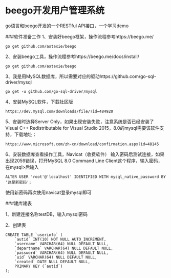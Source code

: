 # beego开发用户管理系统
go语言和beego开发的一个RESTful API接口，一个学习demo

###软件准备工作
1、安装好beego框架，操作流程参考https://beego.me/

``go get github.com/astaxie/beego``

2、安装beego工具，操作流程参考https://beego.me/docs/install/

``go get github.com/astaxie/beego``

3、我是用MySQL数据库，所以需要对应的驱动https://github.com/go-sql-driver/mysql

``go get -u github.com/go-sql-driver/mysql``

4、安装MySQL软件，下载社区版

``https://dev.mysql.com/downloads/file/?id=484920``

5、安装时选择Server Only，如果出现安装失败，注意系统是否已经安装了Visual C++ Redistributable for Visual Studio 2015，8.0的mysql需要该软件支持，下载地址：

``https://www.microsoft.com/zh-cn/download/confirmation.aspx?id=48145``

6、安装数据库查看操作工具，Navicat（收费软件）
输入密码后测试连接，如果出现2059错误，打开MySQL 8.0 Command Line Client这个程序，输入密码，在mysql>后输入

``ALTER USER 'root'@'localhost' IDENTIFIED WITH mysql_native_password BY '这是新密码';``

使用新密码再次使用navicat登录mysql即可


###建库建表

1、新建连接名称testDB，输入mysql密码

2、创建表

````
CREATE TABLE `userinfo` (
    `autid` INT(10) NOT NULL AUTO_INCREMENT,
    `username` VARCHAR(64) NULL DEFAULT NULL,
    `departname` VARCHAR(64) NULL DEFAULT NULL,
    `password` VARCHAR(64) NULL DEFAULT NULL,
    `uid` VARCHAR(64) NULL DEFAULT NULL,
    `created` DATE NULL DEFAULT NULL,
    PRIMARY KEY (`autid`)
);

